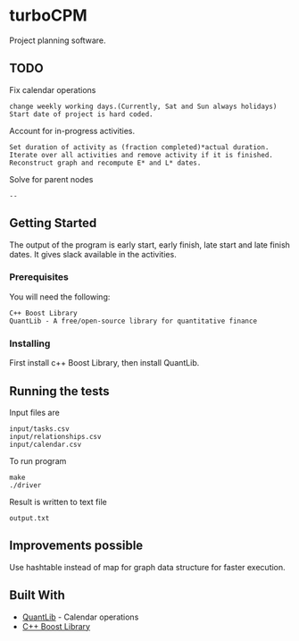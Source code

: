 # turboCPM

Project planning software.

## TODO
Fix calendar operations
```
change weekly working days.(Currently, Sat and Sun always holidays)
Start date of project is hard coded.
```
Account for in-progress activities.
```
Set duration of activity as (fraction completed)*actual duration.
Iterate over all activities and remove activity if it is finished. 
Reconstruct graph and recompute E* and L* dates.
```

Solve for parent nodes
```
--
```
## Getting Started
The output of the program is early start, early finish, late start and late finish dates.
It gives slack available in the activities.

### Prerequisites
You will need the following:
```
C++ Boost Library 
QuantLib - A free/open-source library for quantitative finance
```

### Installing

First install c++ Boost Library, then install QuantLib.

## Running the tests
Input files are
```
input/tasks.csv
input/relationships.csv
input/calendar.csv
```
To run program
```
make
./driver
```
Result is written to text file
```
output.txt
```
## Improvements possible
Use hashtable instead of map for graph data structure for faster execution.

## Built With

* [QuantLib](https://github.com/lballabio/quantlib) - Calendar operations
* [C++ Boost Library](https://www.boost.org/)
